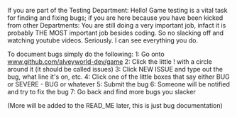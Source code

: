 If you are part of the Testing Department: Hello! 
 Game testing is a vital task for finding and fixing bugs; if you are here because you have been kicked from other Departments: You are still doing a very important job, infact it is probably THE MOST important job besides coding. So no slacking off and watching youtube videos. Seriously. I can see everything you do.
 
To document bugs simply do the following: 
1: Go onto www.github.com/alveyworld-dev/game
2: Click the little ! with a circle around it (it should be called issues)
3: Click NEW ISSUE and type out the bug, what line it's on, etc.
4: Click one of the little boxes that say either BUG or SEVERE - BUG or whatever
5: Submit the bug
6: Someone will be notified and try to fix the bug
7: Go back and find more bugs you slacker

(More will be added to the READ_ME later, this is just bug documentation)
